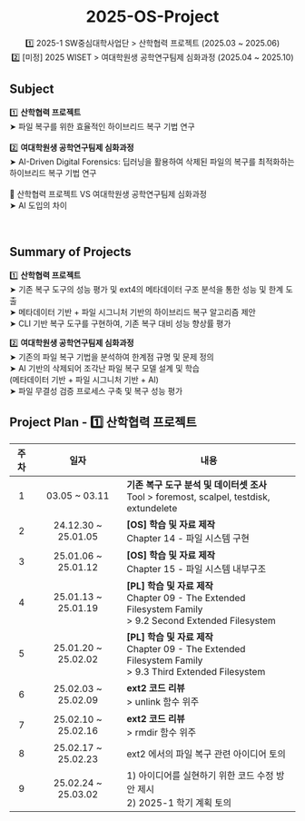 <div align="center">

# 2025-OS-Project

1️⃣ 2025-1 SW중심대학사업단 > 산학협력 프로젝트 (2025.03 ~ 2025.06)
</br>
2️⃣ [미정] 2025 WISET > 여대학원생 공학연구팀제 심화과정 (2025.04 ~ 2025.10)

</div>

## Subject

1️⃣ **산학협력 프로젝트** 
</br>
➤ 파일 복구를 위한 효율적인 하이브리드 복구 기법 연구
</br>
</br>
2️⃣ **여대학원생 공학연구팀제 심화과정** 
</br>
➤ AI-Driven Digital Forensics: 딥러닝을 활용하여 삭제된 파일의 복구를 최적화하는 하이브리드 복구 기법 연구
</br>
</br>
📌 산학협력 프로젝트 VS 여대학원생 공학연구팀제 심화과정
</br>
➤ AI 도입의 차이

</br>

## Summary of Projects

1️⃣ **산학협력 프로젝트** 
</br>➤ 기존 복구 도구의 성능 평가 및 ext4의 메타데이터 구조 분석을 통한 성능 및 한계 도출
</br>➤ 메타데이터 기반 + 파일 시그니처 기반의 하이브리드 복구 알고리즘 제안
</br>➤ CLI 기반 복구 도구를 구현하여, 기존 복구 대비 성능 향상률 평가

2️⃣ **여대학원생 공학연구팀제 심화과정** 
</br>➤ 기존의 파일 복구 기법을 분석하여 한계점 규명 및 문제 정의
</br>➤ AI 기반의 삭제되어 조각난 파일 복구 모델 설계 및 학습
</br>  (메타데이터 기반 + 파일 시그니처 기반 + AI)
</br>➤ 파일 무결성 검증 프로세스 구축 및 복구 성능 평가

</div>

## Project Plan - 1️⃣ 산학협력 프로젝트


| 주차 | 일자                     | 내용                                                                                      |
|:---:|:---------------:|------------------------------------------------------------------------------------------|
|  1  |  03.05 ~ 03.11  | <strong>기존 복구 도구 분석 및 데이터셋 조사</strong> <br/> Tool > foremost, scalpel, testdisk, extundelete |
| 2    | 24.12.30 ~ 25.01.05      | <strong>[OS] 학습 및 자료 제작</strong> <br/> Chapter 14 - 파일 시스템 구현               |
| 3    | 25.01.06 ~ 25.01.12      | <strong>[OS] 학습 및 자료 제작</strong> <br/> Chapter 15 - 파일 시스템 내부구조           |
| 4    | 25.01.13 ~ 25.01.19      | <strong>[PL] 학습 및 자료 제작</strong> <br/> Chapter 09 - The Extended Filesystem Family <br/> > 9.2 Second Extended Filesystem |
| 5    | 25.01.20 ~ 25.02.02      | <strong>[PL] 학습 및 자료 제작</strong> <br/> Chapter 09 - The Extended Filesystem Family <br/> > 9.3 Third Extended Filesystem  |
| 6    | 25.02.03 ~ 25.02.09      | <strong>ext2 코드 리뷰</strong> <br/> > unlink 함수 위주                                |
| 7    | 25.02.10 ~ 25.02.16      | <strong>ext2 코드 리뷰</strong> <br/> > rmdir 함수 위주                                 |
| 8    | 25.02.17 ~ 25.02.23      | ext2 에서의 파일 복구 관련 아이디어 토의                                                 |
| 9    | 25.02.24 ~ 25.03.02      | 1) 아이디어를 실현하기 위한 코드 수정 방안 제시 <br/> 2) 2025-1 학기 계획 토의           |
